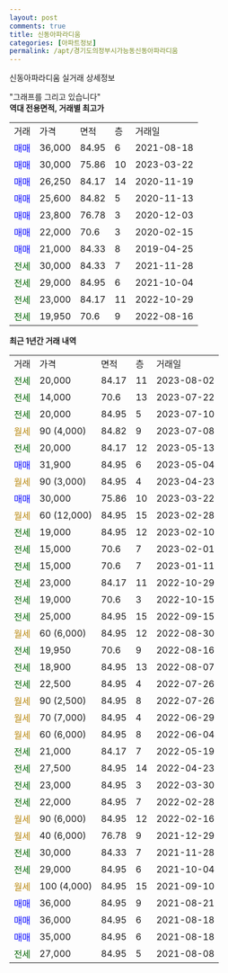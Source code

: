 ```yaml
---
layout: post
comments: true
title: 신동아파라디움
categories: [아파트정보]
permalink: /apt/경기도의정부시가능동신동아파라디움
---
```


신동아파라디움 실거래 상세정보

<script type="text/javascript">
  google.charts.load('current', {'packages':['line', 'corechart']});
  google.charts.setOnLoadCallback(drawChart);

  function drawChart() {
    var data = new google.visualization.DataTable();
    data.addColumn('date', '거래일');
    data.addColumn('number', "매매");
    data.addColumn('number', "전세");
    data.addColumn('number', "전매");

    data.addRows([[new Date(Date.parse("2023-08-02")), null, 20000, null], [new Date(Date.parse("2023-07-22")), null, 14000, null], [new Date(Date.parse("2023-07-10")), null, 20000, null], [new Date(Date.parse("2023-07-08")), null, null, null], [new Date(Date.parse("2023-05-13")), null, 20000, null], [new Date(Date.parse("2023-05-04")), 31900, null, null], [new Date(Date.parse("2023-04-23")), null, null, null], [new Date(Date.parse("2023-03-22")), 30000, null, null], [new Date(Date.parse("2023-02-28")), null, null, null], [new Date(Date.parse("2023-02-10")), null, 19000, null], [new Date(Date.parse("2023-02-01")), null, 15000, null], [new Date(Date.parse("2023-01-11")), null, 15000, null], [new Date(Date.parse("2022-10-29")), null, 23000, null], [new Date(Date.parse("2022-10-15")), null, 19000, null], [new Date(Date.parse("2022-09-15")), null, 25000, null], [new Date(Date.parse("2022-08-30")), null, null, null], [new Date(Date.parse("2022-08-16")), null, 19950, null], [new Date(Date.parse("2022-08-07")), null, 18900, null], [new Date(Date.parse("2022-07-26")), null, 22500, null], [new Date(Date.parse("2022-07-26")), null, null, null], [new Date(Date.parse("2022-06-29")), null, null, null], [new Date(Date.parse("2022-06-04")), null, null, null], [new Date(Date.parse("2022-05-19")), null, 21000, null], [new Date(Date.parse("2022-04-23")), null, 27500, null], [new Date(Date.parse("2022-03-30")), null, 23000, null], [new Date(Date.parse("2022-02-28")), null, 22000, null], [new Date(Date.parse("2022-02-16")), null, null, null], [new Date(Date.parse("2021-12-29")), null, null, null], [new Date(Date.parse("2021-11-28")), null, 30000, null], [new Date(Date.parse("2021-10-04")), null, 29000, null], [new Date(Date.parse("2021-09-10")), null, null, null], [new Date(Date.parse("2021-08-21")), 36000, null, null], [new Date(Date.parse("2021-08-18")), 36000, null, null], [new Date(Date.parse("2021-08-18")), 35000, null, null], [new Date(Date.parse("2021-08-08")), null, 27000, null]]);

    var options = {
      hAxis: {
        format: 'yyyy/MM/dd'
      },    
      lineWidth: 0,
      pointsVisible: true,    
      title: '최근 1년간 유형별 실거래가 분포',
      legend: { position: 'bottom' }
    };

    var formatter = new google.visualization.NumberFormat({pattern:'###,###'} );
    formatter.format(data, 1);
    formatter.format(data, 2);
    
    setTimeout(function() {
        var chart = new google.visualization.LineChart(document.getElementById('columnchart_material'));
        chart.draw(data, (options));
        document.getElementById('loading').style.display = 'none';
    }, 200);
  }
</script>


<div id="loading" style="z-index:20; display: block; margin-left: 0px">"그래프를 그리고 있습니다"</div>
<div id="columnchart_material" style="width: 95%; margin-left: 0px; display: block"></div>
<!-- contents start -->
<b>역대 전용면적, 거래별 최고가</b>
<table class="sortable">
    <tr>
      <td>거래</td>
      <td>가격</td>
      <td>면적</td>
      <td>층</td>
      <td>거래일</td>
    </tr>
        <tr>
          <td><a style="color: blue">매매</a></td>
          <td>36,000</td>
          <td>84.95</td>
          <td>6</td>
          <td>2021-08-18</td>
        </tr>            <tr>
          <td><a style="color: blue">매매</a></td>
          <td>30,000</td>
          <td>75.86</td>
          <td>10</td>
          <td>2023-03-22</td>
        </tr>            <tr>
          <td><a style="color: blue">매매</a></td>
          <td>26,250</td>
          <td>84.17</td>
          <td>14</td>
          <td>2020-11-19</td>
        </tr>            <tr>
          <td><a style="color: blue">매매</a></td>
          <td>25,600</td>
          <td>84.82</td>
          <td>5</td>
          <td>2020-11-13</td>
        </tr>            <tr>
          <td><a style="color: blue">매매</a></td>
          <td>23,800</td>
          <td>76.78</td>
          <td>3</td>
          <td>2020-12-03</td>
        </tr>            <tr>
          <td><a style="color: blue">매매</a></td>
          <td>22,000</td>
          <td>70.6</td>
          <td>3</td>
          <td>2020-02-15</td>
        </tr>            <tr>
          <td><a style="color: blue">매매</a></td>
          <td>21,000</td>
          <td>84.33</td>
          <td>8</td>
          <td>2019-04-25</td>
        </tr>        
        <tr>
              <td><a style="color: darkgreen">전세</a></td>
              <td>30,000</td>
              <td>84.33</td>
              <td>7</td>
              <td>2021-11-28</td>
            </tr>            <tr>
              <td><a style="color: darkgreen">전세</a></td>
              <td>29,000</td>
              <td>84.95</td>
              <td>6</td>
              <td>2021-10-04</td>
            </tr>            <tr>
              <td><a style="color: darkgreen">전세</a></td>
              <td>23,000</td>
              <td>84.17</td>
              <td>11</td>
              <td>2022-10-29</td>
            </tr>            <tr>
              <td><a style="color: darkgreen">전세</a></td>
              <td>19,950</td>
              <td>70.6</td>
              <td>9</td>
              <td>2022-08-16</td>
            </tr>        
    
</table>

<b>최근 1년간 거래 내역</b>

<table class="sortable">
    <tr>
      <td>거래</td>
      <td>가격</td>
      <td>면적</td>
      <td>층</td>
      <td>거래일</td>
    </tr>
    <tr>
      <td><a style="color: darkgreen">전세</a></td>
      <td>20,000</td>
      <td>84.17</td>
      <td>11</td>
      <td>2023-08-02</td>
    </tr>          <tr>
      <td><a style="color: darkgreen">전세</a></td>
      <td>14,000</td>
      <td>70.6</td>
      <td>13</td>
      <td>2023-07-22</td>
    </tr>          <tr>
      <td><a style="color: darkgreen">전세</a></td>
      <td>20,000</td>
      <td>84.95</td>
      <td>5</td>
      <td>2023-07-10</td>
    </tr>          <tr>
      <td><a style="color: darkgoldenrod">월세</a></td>
      <td>90 (4,000)</td>
      <td>84.82</td>
      <td>9</td>
      <td>2023-07-08</td>
    </tr>          <tr>
      <td><a style="color: darkgreen">전세</a></td>
      <td>20,000</td>
      <td>84.17</td>
      <td>12</td>
      <td>2023-05-13</td>
    </tr>          <tr>
      <td><a style="color: blue">매매</a></td>
      <td>31,900</td>
      <td>84.95</td>
      <td>6</td>
      <td>2023-05-04</td>
    </tr>          <tr>
      <td><a style="color: darkgoldenrod">월세</a></td>
      <td>90 (3,000)</td>
      <td>84.95</td>
      <td>4</td>
      <td>2023-04-23</td>
    </tr>          <tr>
      <td><a style="color: blue">매매</a></td>
      <td>30,000</td>
      <td>75.86</td>
      <td>10</td>
      <td>2023-03-22</td>
    </tr>          <tr>
      <td><a style="color: darkgoldenrod">월세</a></td>
      <td>60 (12,000)</td>
      <td>84.95</td>
      <td>15</td>
      <td>2023-02-28</td>
    </tr>          <tr>
      <td><a style="color: darkgreen">전세</a></td>
      <td>19,000</td>
      <td>84.95</td>
      <td>12</td>
      <td>2023-02-10</td>
    </tr>          <tr>
      <td><a style="color: darkgreen">전세</a></td>
      <td>15,000</td>
      <td>70.6</td>
      <td>7</td>
      <td>2023-02-01</td>
    </tr>          <tr>
      <td><a style="color: darkgreen">전세</a></td>
      <td>15,000</td>
      <td>70.6</td>
      <td>7</td>
      <td>2023-01-11</td>
    </tr>          <tr>
      <td><a style="color: darkgreen">전세</a></td>
      <td>23,000</td>
      <td>84.17</td>
      <td>11</td>
      <td>2022-10-29</td>
    </tr>          <tr>
      <td><a style="color: darkgreen">전세</a></td>
      <td>19,000</td>
      <td>70.6</td>
      <td>3</td>
      <td>2022-10-15</td>
    </tr>          <tr>
      <td><a style="color: darkgreen">전세</a></td>
      <td>25,000</td>
      <td>84.95</td>
      <td>15</td>
      <td>2022-09-15</td>
    </tr>          <tr>
      <td><a style="color: darkgoldenrod">월세</a></td>
      <td>60 (6,000)</td>
      <td>84.95</td>
      <td>12</td>
      <td>2022-08-30</td>
    </tr>          <tr>
      <td><a style="color: darkgreen">전세</a></td>
      <td>19,950</td>
      <td>70.6</td>
      <td>9</td>
      <td>2022-08-16</td>
    </tr>          <tr>
      <td><a style="color: darkgreen">전세</a></td>
      <td>18,900</td>
      <td>84.95</td>
      <td>13</td>
      <td>2022-08-07</td>
    </tr>          <tr>
      <td><a style="color: darkgreen">전세</a></td>
      <td>22,500</td>
      <td>84.95</td>
      <td>4</td>
      <td>2022-07-26</td>
    </tr>          <tr>
      <td><a style="color: darkgoldenrod">월세</a></td>
      <td>90 (2,500)</td>
      <td>84.95</td>
      <td>8</td>
      <td>2022-07-26</td>
    </tr>          <tr>
      <td><a style="color: darkgoldenrod">월세</a></td>
      <td>70 (7,000)</td>
      <td>84.95</td>
      <td>4</td>
      <td>2022-06-29</td>
    </tr>          <tr>
      <td><a style="color: darkgoldenrod">월세</a></td>
      <td>60 (6,000)</td>
      <td>84.95</td>
      <td>8</td>
      <td>2022-06-04</td>
    </tr>          <tr>
      <td><a style="color: darkgreen">전세</a></td>
      <td>21,000</td>
      <td>84.17</td>
      <td>7</td>
      <td>2022-05-19</td>
    </tr>          <tr>
      <td><a style="color: darkgreen">전세</a></td>
      <td>27,500</td>
      <td>84.95</td>
      <td>14</td>
      <td>2022-04-23</td>
    </tr>          <tr>
      <td><a style="color: darkgreen">전세</a></td>
      <td>23,000</td>
      <td>84.95</td>
      <td>3</td>
      <td>2022-03-30</td>
    </tr>          <tr>
      <td><a style="color: darkgreen">전세</a></td>
      <td>22,000</td>
      <td>84.95</td>
      <td>7</td>
      <td>2022-02-28</td>
    </tr>          <tr>
      <td><a style="color: darkgoldenrod">월세</a></td>
      <td>90 (6,000)</td>
      <td>84.95</td>
      <td>12</td>
      <td>2022-02-16</td>
    </tr>          <tr>
      <td><a style="color: darkgoldenrod">월세</a></td>
      <td>40 (6,000)</td>
      <td>76.78</td>
      <td>9</td>
      <td>2021-12-29</td>
    </tr>          <tr>
      <td><a style="color: darkgreen">전세</a></td>
      <td>30,000</td>
      <td>84.33</td>
      <td>7</td>
      <td>2021-11-28</td>
    </tr>          <tr>
      <td><a style="color: darkgreen">전세</a></td>
      <td>29,000</td>
      <td>84.95</td>
      <td>6</td>
      <td>2021-10-04</td>
    </tr>          <tr>
      <td><a style="color: darkgoldenrod">월세</a></td>
      <td>100 (4,000)</td>
      <td>84.95</td>
      <td>15</td>
      <td>2021-09-10</td>
    </tr>          <tr>
      <td><a style="color: blue">매매</a></td>
      <td>36,000</td>
      <td>84.95</td>
      <td>9</td>
      <td>2021-08-21</td>
    </tr>          <tr>
      <td><a style="color: blue">매매</a></td>
      <td>36,000</td>
      <td>84.95</td>
      <td>6</td>
      <td>2021-08-18</td>
    </tr>          <tr>
      <td><a style="color: blue">매매</a></td>
      <td>35,000</td>
      <td>84.95</td>
      <td>6</td>
      <td>2021-08-18</td>
    </tr>          <tr>
      <td><a style="color: darkgreen">전세</a></td>
      <td>27,000</td>
      <td>84.95</td>
      <td>5</td>
      <td>2021-08-08</td>
    </tr>      </table>
<!-- contents end -->    

